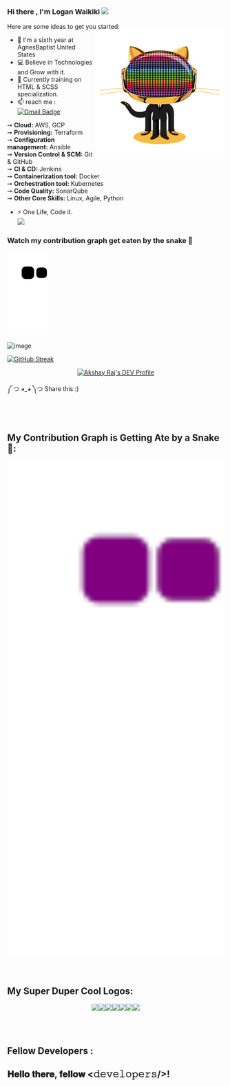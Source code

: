 ### Hi there , I'm Logan Waikiki <img src="https://raw.githubusercontent.com/MartinHeinz/MartinHeinz/master/wave.gif" width="30px">

Here are some ideas to get you started:
<img align="right" alt="GIF" height="300px" src='https://github.com/theakshayraj/Cool-Readme-ideas/blob/68f1ef2bf6a85ea818233d33b6a5085d15249940/data/octocat/daftpunktocat-guy.gif' />
- 🔭 I'm a sixth year at AgnesBaptist United States
- 💻 Believe in Technologies and Grow with it.
- 🌱 Currently training on HTML & SCSS specialization.
- 📫 reach me :
[![Gmail Badge](https://img.shields.io/badge/gmail-0078D4?style=for-the-badge&logo=microsoft-outlook&logoColor=white&link=mailto:theakshayraj@outlook.com)](mailto:lwaikiki2010@gmail.com) 

➙ **Cloud:** AWS, GCP <br>
➙ **Provisioning:**             Terraform <br>
➙ **Configuration management:** Ansible <br>
➙ **Version Control & SCM:**    Git & GitHub <br>
➙ **CI & CD:**                  Jenkins <br>
➙ **Containerization tool:**    Docker <br>
➙ **Orchestration tool:**       Kubernetes <br>
➙ **Code Quality:**             SonarQube <br>
➙ **Other Core Skills:**        Linux, Agile, Python<br>
- ⚡   One Life, Code it. <div align='justify'>
![](https://komarev.com/ghpvc/?username=theakshayraj&color=brightgreen)
           
###    Watch my contribution graph get eaten by the snake 🐍

<!-- refer this: https://dev.to/mishmanners/how-to-enable-github-actions-on-your-profile-readme-for-a-contribution-graph-4l66 -->
![theakshayraj snake gif](https://github.com/theakshayraj/theakshayraj/blob/b21604aba904e2dea5d8e6f7de8d145f19e331b6/github-contribution-grid-snake.svg)      
     
![image](https://github.com/saadeghi/saadeghi/blob/master/dino.gif)    
     
<!--[![GitHub Streak](https://github-readme-streak-stats.herokuapp.com?user=theakshayraj&theme=dark&hide_border=true)](https://git.io/streak-stats) -->
[![GitHub Streak](https://github-readme-streak-stats.herokuapp.com?user=theakshayraj&theme=blux&hide_border=true)](https://git.io/streak-stats)    
<p align="center">
  <a href="https://dev.to/theakshayraj">
  <img src="https://d2fltix0v2e0sb.cloudfront.net/dev-badge.svg" alt="Akshay Raj's DEV Profile" height="30" width="30">
   </a>
 
 

  
༼ つ ◕_◕ ༽つ  Share this :)  
  

</div>

<br>
<br>

## My Contribution Graph is Getting Ate by a Snake🐍:
<img align='center' src='https://github.com/mayankchaudhary26/mayankchaudhary26/blob/output/github-contribution-grid-snake.gif' width='900"'>




<br>
<br>
<br>

## My Super Duper Cool Logos:
<p align="center">
  <img src="https://media3.giphy.com/media/ln7z2eWriiQAllfVcn/200w.webp" width="100"><img src="https://i.giphy.com/media/LMt9638dO8dftAjtco/200.webp" width="100"><img src="https://i.giphy.com/media/eNAsjO55tPbgaor7ma/200w.webp" width="100"><img src="https://i.giphy.com/media/VgGthkhUvGgOit7Y9i/200.webp" width="100"><img src="https://media3.giphy.com/media/kdFc8fubgS31b8DsVu/giphy.webp" width="100"><img src="https://i.giphy.com/media/KzJkzjggfGN5Py6nkT/200.webp" width="100"><img src="https://i.giphy.com/media/IdyAQJVN2kVPNUrojM/200.webp" width="100">
</p>
<br>
<br>     

## Fellow Developers :
<div align="left">
<h2> 𝐇𝐞𝐥𝐥𝐨 𝐭𝐡𝐞𝐫𝐞, 𝐟𝐞𝐥𝐥𝐨𝐰 <𝚍𝚎𝚟𝚎𝚕𝚘𝚙𝚎𝚛𝚜/>!  </h2>
</div>
<br>
<br>
<br> 




<br> 
<br>
<br> 

